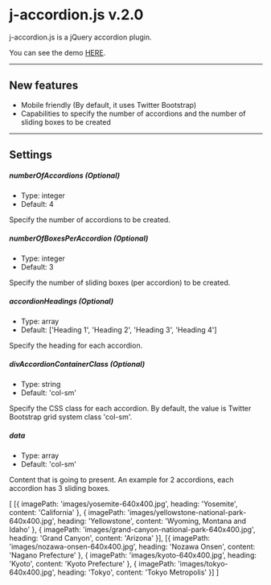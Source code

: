 j-accordion.js v.2.0
===========

j-accordion.js is a jQuery accordion plugin.

You can see the demo <a href="https://codepen.io/jerrywu/pen/pxZoQM" target="_blank">HERE</a>.

----
## New features
* Mobile friendly (By default, it uses Twitter Bootstrap)
* Capabilities to specify the number of accordions and the number of sliding boxes to be created

----
## Settings
##### numberOfAccordions (Optional)
* Type: integer
* Default: 4

Specify the number of accordions to be created.

##### numberOfBoxesPerAccordion (Optional)
* Type: integer
* Default: 3

Specify the number of sliding boxes (per accordion) to be created.

##### accordionHeadings (Optional)
* Type: array
* Default: ['Heading 1', 'Heading 2', 'Heading 3', 'Heading 4']

Specify the heading for each accordion.

##### divAccordionContainerClass (Optional)
* Type: string
* Default: 'col-sm'

Specify the CSS class for each accordion. By default, the value is Twitter Bootstrap grid system class 'col-sm'.

##### data
* Type: array
* Default: 'col-sm'

Content that is going to present. An example for 2 accordions, each accordion has 3 sliding boxes.

  [
    [{
      imagePath: 'images/yosemite-640x400.jpg',
      heading: 'Yosemite',
      content: 'California'
    },
    {
      imagePath: 'images/yellowstone-national-park-640x400.jpg',
      heading: 'Yellowstone',
      content: 'Wyoming, Montana and Idaho'
    },
    {
      imagePath: 'images/grand-canyon-national-park-640x400.jpg',
      heading: 'Grand Canyon',
      content: 'Arizona'
    }],
    [{
      imagePath: 'images/nozawa-onsen-640x400.jpg',
      heading: 'Nozawa Onsen',
      content: 'Nagano Prefecture'
    },
    {
      imagePath: 'images/kyoto-640x400.jpg',
      heading: 'Kyoto',
      content: 'Kyoto Prefecture'
    },
    {
      imagePath: 'images/tokyo-640x400.jpg',
      heading: 'Tokyo',
      content: 'Tokyo Metropolis'
    }]
  ]

